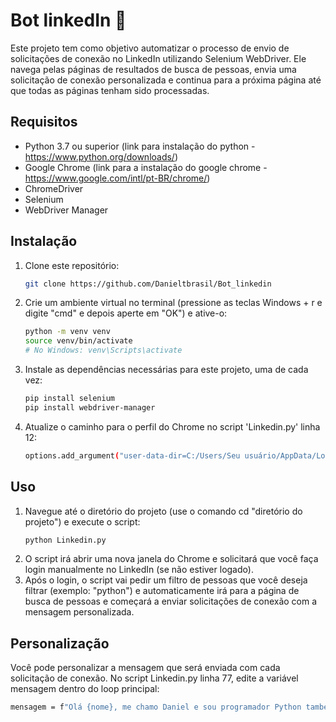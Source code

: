 # Bot linkedIn 🤖

Este projeto tem como objetivo automatizar o processo de envio de solicitações de conexão no LinkedIn utilizando Selenium WebDriver. Ele navega pelas páginas de resultados de busca de pessoas, envia uma solicitação de conexão personalizada e continua para a próxima página até que todas as páginas tenham sido processadas.

## Requisitos

- Python 3.7 ou superior
  (link para instalação do python - https://www.python.org/downloads/)
- Google Chrome
  (link para a instalação do google chrome - https://www.google.com/intl/pt-BR/chrome/)
- ChromeDriver
- Selenium
- WebDriver Manager

## Instalação

1. Clone este repositório:

   ```bash
   git clone https://github.com/Danieltbrasil/Bot_linkedin

2. Crie um ambiente virtual no terminal (pressione as teclas Windows + r e digite "cmd" e depois aperte em "OK") e ative-o:

   ```bash
   python -m venv venv
   source venv/bin/activate
   # No Windows: venv\Scripts\activate

3. Instale as dependências necessárias para este projeto, uma de cada vez:
   ```bash
   pip install selenium
   pip install webdriver-manager

4. Atualize o caminho para o perfil do Chrome no script 'Linkedin.py' linha 12:
   ```bash
   options.add_argument("user-data-dir=C:/Users/Seu usuário/AppData/Local/Google/Chrome/User Data/Profile Selenium")

## Uso
1. Navegue até o diretório do projeto (use o comando cd "diretório do projeto") e execute o script:
   ```bash
   python Linkedin.py

2. O script irá abrir uma nova janela do Chrome e solicitará que você faça login manualmente no LinkedIn (se não estiver logado).
3. Após o login, o script vai pedir um filtro de pessoas que você deseja filtrar (exemplo: "python") e automaticamente irá para a página de busca de pessoas e começará a enviar solicitações de conexão com a mensagem personalizada.

## Personalização
Você pode personalizar a mensagem que será enviada com cada solicitação de conexão. No script Linkedin.py linha 77, edite a variável mensagem dentro do loop principal:
   ```bash
   mensagem = f"Olá {nome}, me chamo Daniel e sou programador Python também. Adoraria me conectar para compartilhar conhecimentos e oportunidades. Obrigado!"
